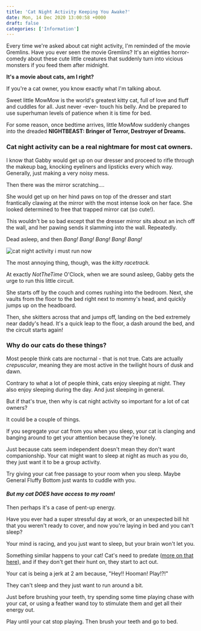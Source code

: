 ```yaml
---
title: 'Cat Night Activity Keeping You Awake?'
date: Mon, 14 Dec 2020 13:00:58 +0000
draft: false
categories: ['Information']
---
```


Every time we're asked about cat night activity, I'm reminded of the movie Gremlins. Have you ever seen the movie Gremlins? It's an eighties horror-comedy about these cute little creatures that suddenly turn into vicious monsters if you feed them after midnight.

**It's a movie about cats, am I right?**

If you're a cat owner, you know exactly what I'm talking about.

Sweet little MowMow is the world's greatest kitty cat, full of love and fluff and cuddles for all. Just never -ever- touch his belly. And be prepared to use superhuman levels of patience when it is time for bed.

For some reason, once bedtime arrives, little MowMow suddenly changes into the dreaded **NIGHTBEAST: Bringer of Terror, Destroyer of Dreams.**

### Cat night activity can be a real nightmare for most cat owners.

I know that Gabby would get up on our dresser and proceed to rifle through the makeup bag, knocking eyeliners and lipsticks every which way. Generally, just making a very noisy mess.

Then there was the mirror scratching....

She would get up on her hind paws on top of the dresser and start frantically clawing at the mirror with the most intense look on her face. She looked determined to free that trapped mirror cat (so cute!).

This wouldn't be so bad except that the dresser mirror sits about an inch off the wall, and her pawing sends it slamming into the wall. Repeatedly.

Dead asleep, and then _Bang! Bang! Bang! Bang! Bang!_

![cat night activity i must run now](http://www.gabbythetabby.com/wp-content/uploads/2017/05/imustrunnow-1-300x169.png)

The most annoying thing, though, was the _kitty racetrack._

At exactly _NotTheTime_ O'Clock, when we are sound asleep, Gabby gets the urge to run this little circuit.

She starts off by the couch and comes rushing into the bedroom. Next, she vaults from the floor to the bed right next to mommy's head, and quickly jumps up on the headboard.

Then, she skitters across that and jumps off, landing on the bed extremely near daddy's head. It's a quick leap to the floor, a dash around the bed, and the circuit starts again!

### Why do our cats do these things?

Most people think cats are nocturnal - that is not true. Cats are actually _crepuscular_, meaning they are most active in the twilight hours of dusk and dawn.

Contrary to what a lot of people think, cats enjoy sleeping at night. They also enjoy sleeping during the day. And just sleeping in general.

But if that's true, then why is cat night activity so important for a lot of cat owners?

It could be a couple of things.

If you segregate your cat from you when you sleep, your cat is clanging and banging around to get your attention because they're lonely.

Just because cats seem independent doesn't mean they don't want companionship. Your cat might want to sleep at night as much as you do, they just want it to be a group activity.

Try giving your cat free passage to your room when you sleep. Maybe General Fluffy Bottom just wants to cuddle with you.

#### **_But my cat DOES have access to my room!_**

Then perhaps it's a case of pent-up energy.

Have you ever had a super stressful day at work, or an unexpected bill hit that you weren't ready to cover, and now you're laying in bed and you can't sleep?

Your mind is racing, and you just want to sleep, but your brain won't let you.

Something similar happens to your cat! Cat's need to predate ([more on that here](https://www.gabbythetabby.com/you-shouldnt-use-laser-pointers-with-your-cat/)), and if they don't get their hunt on, they start to act out.

Your cat is being a jerk at 2 am because, "Hey!! Hooman! Play!?!"

They can't sleep and they just want to run around a bit.

Just before brushing your teeth, try spending some time playing chase with your cat, or using a feather wand toy to stimulate them and get all their energy out.

Play until your cat stop playing. Then brush your teeth and go to bed.
